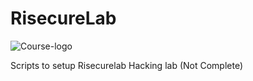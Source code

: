 
# RisecureLab

![Course-logo](https://github.com/user-attachments/assets/4e84e46a-1317-427e-b3fd-ed927450151c)

Scripts to setup Risecurelab Hacking lab (Not Complete)
